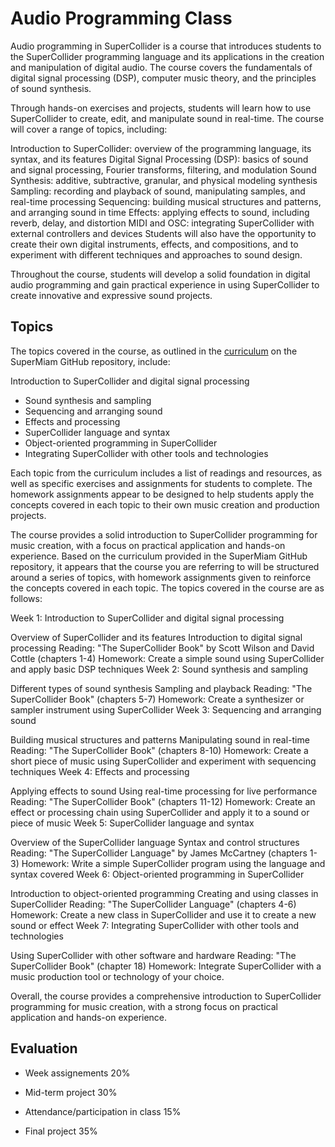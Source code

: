 # Audio Programming Class
Audio programming in SuperCollider is a course that introduces students to the SuperCollider programming language and its applications in the creation and manipulation of digital audio. The course covers the fundamentals of digital signal processing (DSP), computer music theory, and the principles of sound synthesis.

Through hands-on exercises and projects, students will learn how to use SuperCollider to create, edit, and manipulate sound in real-time. The course will cover a range of topics, including:

Introduction to SuperCollider: overview of the programming language, its syntax, and its features
Digital Signal Processing (DSP): basics of sound and signal processing, Fourier transforms, filtering, and modulation
Sound Synthesis: additive, subtractive, granular, and physical modeling synthesis
Sampling: recording and playback of sound, manipulating samples, and real-time processing
Sequencing: building musical structures and patterns, and arranging sound in time
Effects: applying effects to sound, including reverb, delay, and distortion
MIDI and OSC: integrating SuperCollider with external controllers and devices
Students will also have the opportunity to create their own digital instruments, effects, and compositions, and to experiment with different techniques and approaches to sound design.

Throughout the course, students will develop a solid foundation in digital audio programming and gain practical experience in using SuperCollider to create innovative and expressive sound projects.

## Topics
The topics covered in the course, as outlined in the [curriculum](https://github.com/KonVas/SuperMiam/blob/master/curriculum.org) on the SuperMiam GitHub repository, include:

Introduction to SuperCollider and digital signal processing
- Sound synthesis and sampling
- Sequencing and arranging sound
- Effects and processing
- SuperCollider language and syntax
- Object-oriented programming in SuperCollider
- Integrating SuperCollider with other tools and technologies

Each topic from the curriculum includes a list of readings and resources, as well as specific exercises and assignments for students to complete. The homework assignments appear to be designed to help students apply the concepts covered in each topic to their own music creation and production projects.

The course provides a solid introduction to SuperCollider programming for music creation, with a focus on practical application and hands-on experience. Based on the curriculum provided in the SuperMiam GitHub repository, it appears that the course you are referring to will be structured around a series of topics, with homework assignments given to reinforce the concepts covered in each topic. The topics covered in the course are as follows:

Week 1: Introduction to SuperCollider and digital signal processing

Overview of SuperCollider and its features
Introduction to digital signal processing
Reading: "The SuperCollider Book" by Scott Wilson and David Cottle (chapters 1-4)
Homework: Create a simple sound using SuperCollider and apply basic DSP techniques
Week 2: Sound synthesis and sampling

Different types of sound synthesis
Sampling and playback
Reading: "The SuperCollider Book" (chapters 5-7)
Homework: Create a synthesizer or sampler instrument using SuperCollider
Week 3: Sequencing and arranging sound

Building musical structures and patterns
Manipulating sound in real-time
Reading: "The SuperCollider Book" (chapters 8-10)
Homework: Create a short piece of music using SuperCollider and experiment with sequencing techniques
Week 4: Effects and processing

Applying effects to sound
Using real-time processing for live performance
Reading: "The SuperCollider Book" (chapters 11-12)
Homework: Create an effect or processing chain using SuperCollider and apply it to a sound or piece of music
Week 5: SuperCollider language and syntax

Overview of the SuperCollider language
Syntax and control structures
Reading: "The SuperCollider Language" by James McCartney (chapters 1-3)
Homework: Write a simple SuperCollider program using the language and syntax covered
Week 6: Object-oriented programming in SuperCollider

Introduction to object-oriented programming
Creating and using classes in SuperCollider
Reading: "The SuperCollider Language" (chapters 4-6)
Homework: Create a new class in SuperCollider and use it to create a new sound or effect
Week 7: Integrating SuperCollider with other tools and technologies

Using SuperCollider with other software and hardware
Reading: "The SuperCollider Book" (chapter 18)
Homework: Integrate SuperCollider with a music production tool or technology of your choice.

Overall, the course provides a comprehensive introduction to SuperCollider programming for music creation, with a strong focus on practical application and hands-on experience.

## Evaluation
* Week assignements 20%

* Mid-term project 30%

* Attendance/participation in class 15%

* Final project 35%
